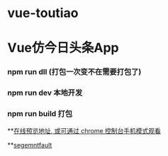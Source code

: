 # vue-toutiao
# Vue仿今日头条App 

### npm run dll (打包一次变不在需要打包了) 

### npm run dev 本地开发 

### npm run build 打包  

**[在线预览地址, 或可通过 chrome 控制台手机模式观看](http://dzblog.cn/cases/vue-toutiao/index.html)


**[segemntfault](https://segmentfault.com/a/1190000013153782?utm_source=index-newest)
